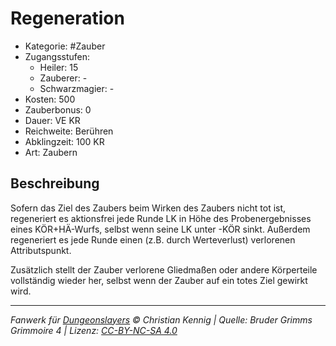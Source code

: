 # Regeneration

- Kategorie: #Zauber
- Zugangsstufen:
  - Heiler: 15
  - Zauberer: -
  - Schwarzmagier: -
- Kosten: 500
- Zauberbonus: 0
- Dauer: VE KR
- Reichweite: Berühren
- Abklingzeit: 100 KR
- Art: Zaubern

## Beschreibung

Sofern das Ziel des Zaubers beim Wirken des Zaubers nicht tot ist, regeneriert es aktionsfrei jede Runde LK in Höhe des Probenergebnisses eines KÖR+HÄ-Wurfs, selbst wenn seine LK unter -KÖR sinkt. Außerdem regeneriert es jede Runde einen (z.B. durch Werteverlust) verlorenen Attributspunkt.

Zusätzlich stellt der Zauber verlorene Gliedmaßen oder andere Körperteile vollständig wieder her, selbst wenn der Zauber auf ein totes Ziel gewirkt wird.

---

_Fanwerk für [Dungeonslayers](https://www.dungeonslayers.net/) © Christian Kennig | Quelle: Bruder Grimms Grimmoire 4 | Lizenz: [CC-BY-NC-SA 4.0](https://creativecommons.org/licenses/by-nc-sa/4.0/deed.de)_
